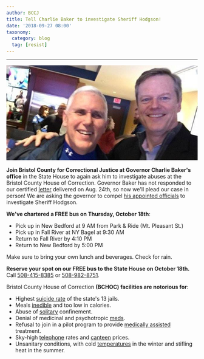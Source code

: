 ```yaml
---
author: BCCJ
title: Tell Charlie Baker to investigate Sheriff Hodgson!
date: '2018-09-27 08:00'
taxonomy:
  category: blog
  tag: [resist]
---
```

---

![](baker-pence.jpg)

**Join Bristol County for Correctional Justice at Governor Charlie Baker's office** in the State House to again ask him to investigate abuses at the Bristol County House of Correction. Governor Baker has not responded to our certified [letter](baker.pdf) delivered on Aug. 24th, so now we'll plead our case in person! We are asking the governor to compel [his appointed officials](healey.pdf) to investigate Sheriff Hodgson.

**We've chartered a FREE bus on Thursday, October 18th**:

- Pick up in New Bedford at 9 AM from Park & Ride (Mt. Pleasant St.)
- Pick up in Fall River at NY Bagel at 9:30 AM
- Return to Fall River by 4:10 PM
- Return to New Bedford by 5:00 PM

Make sure to bring your own lunch and beverages. Check for rain.

**Reserve your spot on our FREE bus to the State House on October 18th.** Call [508-415-8385](tel:508-415-8385) or [508-982-8751](tel:508-982-8751).

Bristol County House of Correction **(BCHOC) facilities are notorious for**:

- Highest [suicide rate](https://www.necir.org/2018/03/09/sheriff-office-sued-alleged-prisoner-mistreatment-2/) of the state's 13 jails.
- Meals [inedible](https://www.wgbh.org/news/local-news/2018/07/25/prisoners-in-bristol-county-launch-hunger-strike-in-solidarity-with-ice-detainees) and too low in calories.
- Abuse of [solitary](http://www.southcoasttoday.com/news/20180110/mentally-ill-inmates-sue-sheriff-hodgson-over-solitary-confinement) confinement.
- Denial of medicinal and psychotropic [meds](https://turnto10.com/archive/i-team-more-detoxing-from-narcotics-in-jail-prison).
- Refusal to join in a pilot program to provide [medically assisted](http://www.heraldnews.com/news/20180818/hodgsons-jails-wont-join-pilot-program-for-drug-treatment) treatment.
- Sky-high [telephone](http://www.tauntongazette.com/news/20180507/lawsuit-claims-sheriff-hodgson-receiving-kickbacks-from-inmate-phone-calls) rates and [canteen](http://www.southcoasttoday.com/news/20180726/inmates-return-to-chow-hall-at-bristol-county-house-of-corrections) prices.
- Unsanitary conditions, with cold [temperatures](http://www.southcoasttoday.com/news/20180726/hodgsons-jails-fail-to-document-proper-air-temperatures) in the winter and stifling heat in the summer.

